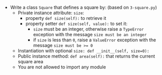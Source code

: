 - Write a class ```Square``` that defines a square by: (based on ```3-square.py```)
	- Private instance attribute: ```size```:
		- property ```def size(self):``` to retrieve it
		- property setter ```def size(self, value):``` to set it:
			- ```size``` must be an integer, otherwise raise a ```TypeError``` exception with the message ```size must be an integer```
			- if ```size``` is less than ```0```, raise a ```ValueError``` exception with the message ```size must be >= 0```
	- Instantiation with optional ```size: def __init__(self, size=0):```
	- Public instance method: ```def area(self):``` that returns the current square area
	- You are not allowed to import any module
